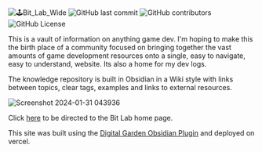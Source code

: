 ![🕹️Bit_Lab_Wide](https://github.com/B1naryB0b/Bit-Lab/assets/35399675/c32f0b23-9b8a-4f4e-a946-f01964e85946)
![GitHub last commit](https://img.shields.io/github/last-commit/B1naryB0b/Bit-Lab)
![GitHub contributors](https://img.shields.io/github/:variant/:user/:repo)
![GitHub License](https://img.shields.io/github/license/:user/:repo)



 This is a vault of information on anything game dev. I'm hoping to make this the birth place of a community focused on bringing together the vast amounts of game development resources onto a single, easy to navigate, easy to understand, website. Its also a home for my dev logs.

The knowledge repository is built in Obsidian in a Wiki style with links between topics, clear tags, examples and links to external resources.

![Screenshot 2024-01-31 043936](https://github.com/B1naryB0b/Bit-Lab/assets/35399675/350d3147-bb0a-41fb-8570-91b4d3b8e5c6)

Click [here](https://bit-lab.vercel.app/) to be directed to the Bit Lab home page.

This site was built using the [Digital Garden Obsidian Plugin](https://github.com/oleeskild/Obsidian-Digital-Garden) and deployed on vercel.
